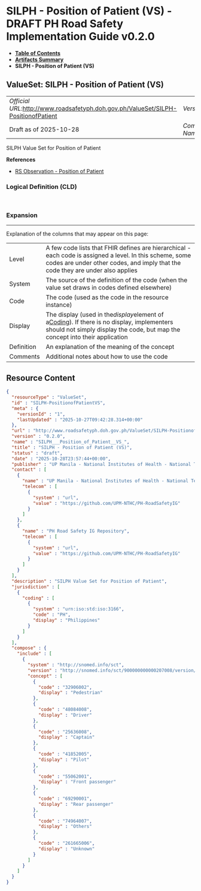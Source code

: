 # SILPH - Position of Patient (VS) - DRAFT PH Road Safety Implementation Guide v0.2.0

* [**Table of Contents**](toc.md)
* [**Artifacts Summary**](artifacts.md)
* **SILPH - Position of Patient (VS)**

## ValueSet: SILPH - Position of Patient (VS) 

| | |
| :--- | :--- |
| *Official URL*:http://www.roadsafetyph.doh.gov.ph/ValueSet/SILPH-PositionofPatient | *Version*:0.2.0 |
| Draft as of 2025-10-28 | *Computable Name*:SILPH___Position_of_Patient__VS_ |

 
SILPH Value Set for Position of Patient 

 **References** 

* [RS Observation - Position of Patient](StructureDefinition-rs-observation-position-of-patient.md)

### Logical Definition (CLD)

 

### Expansion

-------

 Explanation of the columns that may appear on this page: 

| | |
| :--- | :--- |
| Level | A few code lists that FHIR defines are hierarchical - each code is assigned a level. In this scheme, some codes are under other codes, and imply that the code they are under also applies |
| System | The source of the definition of the code (when the value set draws in codes defined elsewhere) |
| Code | The code (used as the code in the resource instance) |
| Display | The display (used in the*display*element of a[Coding](http://hl7.org/fhir/R4/datatypes.html#Coding)). If there is no display, implementers should not simply display the code, but map the concept into their application |
| Definition | An explanation of the meaning of the concept |
| Comments | Additional notes about how to use the code |



## Resource Content

```json
{
  "resourceType" : "ValueSet",
  "id" : "SILPH-PositionofPatientVS",
  "meta" : {
    "versionId" : "1",
    "lastUpdated" : "2025-10-27T09:42:28.314+00:00"
  },
  "url" : "http://www.roadsafetyph.doh.gov.ph/ValueSet/SILPH-PositionofPatient",
  "version" : "0.2.0",
  "name" : "SILPH___Position_of_Patient__VS_",
  "title" : "SILPH - Position of Patient (VS)",
  "status" : "draft",
  "date" : "2025-10-28T23:57:44+00:00",
  "publisher" : "UP Manila - National Institutes of Health - National Telehealth Center",
  "contact" : [
    {
      "name" : "UP Manila - National Institutes of Health - National Telehealth Center",
      "telecom" : [
        {
          "system" : "url",
          "value" : "https://github.com/UPM-NTHC/PH-RoadSafetyIG"
        }
      ]
    },
    {
      "name" : "PH Road Safety IG Repository",
      "telecom" : [
        {
          "system" : "url",
          "value" : "https://github.com/UPM-NTHC/PH-RoadSafetyIG"
        }
      ]
    }
  ],
  "description" : "SILPH Value Set for Position of Patient",
  "jurisdiction" : [
    {
      "coding" : [
        {
          "system" : "urn:iso:std:iso:3166",
          "code" : "PH",
          "display" : "Philippines"
        }
      ]
    }
  ],
  "compose" : {
    "include" : [
      {
        "system" : "http://snomed.info/sct",
        "version" : "http://snomed.info/sct/900000000000207008/version/20241001",
        "concept" : [
          {
            "code" : "32906002",
            "display" : "Pedestrian"
          },
          {
            "code" : "48084008",
            "display" : "Driver"
          },
          {
            "code" : "25636008",
            "display" : "Captain"
          },
          {
            "code" : "41852005",
            "display" : "Pilot"
          },
          {
            "code" : "55062001",
            "display" : "Front passenger"
          },
          {
            "code" : "69290001",
            "display" : "Rear passenger"
          },
          {
            "code" : "74964007",
            "display" : "Others"
          },
          {
            "code" : "261665006",
            "display" : "Unknown"
          }
        ]
      }
    ]
  }
}

```
